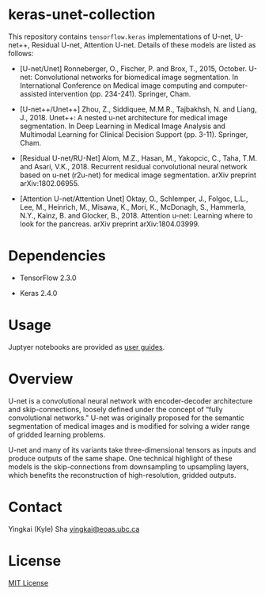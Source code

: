 # keras-unet-collection

This repository contains `tensorflow.keras` implementations of U-net, U-net++, Residual U-net, Attention U-net. Details of these models are listed as follows:

* [U-net/Unet] Ronneberger, O., Fischer, P. and Brox, T., 2015, October. U-net: Convolutional networks for biomedical image segmentation. In International Conference on Medical image computing and computer-assisted intervention (pp. 234-241). Springer, Cham.

* [U-net++/Unet++] Zhou, Z., Siddiquee, M.M.R., Tajbakhsh, N. and Liang, J., 2018. Unet++: A nested u-net architecture for medical image segmentation. In Deep Learning in Medical Image Analysis and Multimodal Learning for Clinical Decision Support (pp. 3-11). Springer, Cham.

* [Residual U-net/RU-Net] Alom, M.Z., Hasan, M., Yakopcic, C., Taha, T.M. and Asari, V.K., 2018. Recurrent residual convolutional neural network based on u-net (r2u-net) for medical image segmentation. arXiv preprint arXiv:1802.06955.

* [Attention U-net/Attention Unet] Oktay, O., Schlemper, J., Folgoc, L.L., Lee, M., Heinrich, M., Misawa, K., Mori, K., McDonagh, S., Hammerla, N.Y., Kainz, B. and Glocker, B., 2018. Attention u-net: Learning where to look for the pancreas. arXiv preprint arXiv:1804.03999.

# Dependencies

* TensorFlow 2.3.0

* Keras 2.4.0

# Usage

Juptyer notebooks are provided as [user guides](https://github.com/yingkaisha/keras-unet-collection/blob/main/user_guid.ipynb).

# Overview

U-net is a convolutional neural network with encoder-decoder architecture and skip-connections, loosely defined under the concept of “fully convolutional networks." U-net was originally proposed for the semantic segmentation of medical images and is modified for solving a wider range of gridded learning problems.

U-net and many of its variants take three-dimensional tensors as inputs and produce outputs of the same shape. One technical highlight of these models is the skip-connections from downsampling to upsampling layers, which benefits the reconstruction of high-resolution, gridded outputs.

# Contact

Yingkai (Kyle) Sha <yingkai@eoas.ubc.ca>

# License

[MIT License](https://github.com/yingkaisha/keras-unet/blob/main/LICENSE)
